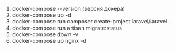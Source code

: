 1. docker-compose --version (версия докера)
2. docker-compose up -d
3. docker-compose run composer create-project laravel/laravel .
4. docker-compose run artisan migrate:status
5. docker-compose down -v
6. docker-compose up nginx -d
